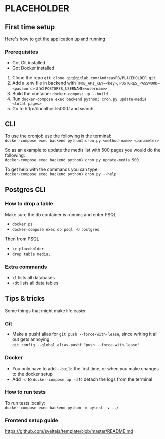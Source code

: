 # PLACEHOLDER

## First time setup
Here's how to get the application up and running

### Prerequisites
* Got Git installed
* Got Docker installed

1. Clone the repo `git clone git@gitlab.com:AndreasPB/PLACEHOLDER.git`
2. Add a .env file in backend with `TMDB_API_KEY=<key>`, `POSTGRES_PASSWORD=<password>` and `POSTGRES_USERNAME=<username>`
3. Build the container `docker-compose up --build`  
4. Run `docker-compose exec backend python3 cron.py update-media <total pages>`
5. Go to http://localhost:5000/ and search

## CLI
To use the cronjob use the following in the terminal:  
`docker-compose exec backend python3 cron.py <method-name> <parameter>`

So as an example to update the media list with 500 pages you would do the following:  
`docker-compose exec backend python3 cron.py update-media 500`

To get help with the commands you can type:  
`docker-compose exec backend python3 cron.py --help`

## Postgres CLI
### How to drop a table
Make sure the db container is running and enter PSQL
* `docker ps`
* `docker-compose exec db psql -U postgres`

Then from PSQL
* `\c placeholder`
* `drop table media;`

### Extra commands
* `\l` lists all databases
* `\dt` lists all data tables

## Tips & tricks
Some things that might make life easier

### Git
* Make a pushf alias for `git push --force-with-lease`, since writing it all out gets annoying  
`git config --global alias.pushf "push --force-with-lease"`

### Docker
* You only have to add `--build` the first time, or when you make changes to the docker setup
* Add `-d` to `docker-compose up -d` to detach the logs from the terminal

### How to run tests
To run tests locally:  
`docker-compose exec backend python -m pytest -v ../`

### Frontend setup guide
https://github.com/sveltejs/template/blob/master/README.md

